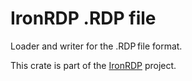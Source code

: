 # IronRDP .RDP file

Loader and writer for the .RDP file format.

This crate is part of the [IronRDP] project.

[IronRDP]: https://github.com/Devolutions/IronRDP
